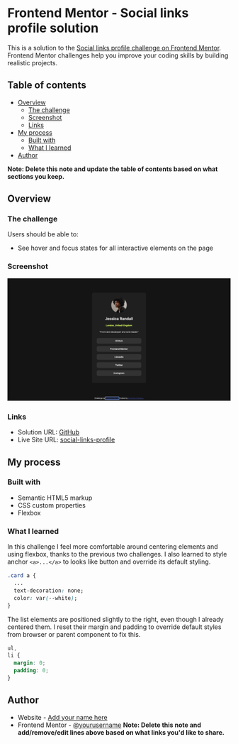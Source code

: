 # Frontend Mentor - Social links profile solution

This is a solution to the [Social links profile challenge on Frontend Mentor](https://www.frontendmentor.io/challenges/social-links-profile-UG32l9m6dQ). Frontend Mentor challenges help you improve your coding skills by building realistic projects.

## Table of contents

- [Overview](#overview)
  - [The challenge](#the-challenge)
  - [Screenshot](#screenshot)
  - [Links](#links)
- [My process](#my-process)
  - [Built with](#built-with)
  - [What I learned](#what-i-learned)
- [Author](#author)

**Note: Delete this note and update the table of contents based on what sections you keep.**

## Overview

### The challenge

Users should be able to:

- See hover and focus states for all interactive elements on the page

### Screenshot

![](./assets/images/screenshot.png)

### Links

- Solution URL: [GitHub](https://github.com/catreedle/social-links-profile)
- Live Site URL: [social-links-profile](https://social-links-profilecatreedle-eujr39g1n-catreedles-projects.vercel.app/)

## My process

### Built with

- Semantic HTML5 markup
- CSS custom properties
- Flexbox

### What I learned

In this challenge I feel more comfortable around centering elements and using flexbox, thanks to the previous two challenges. I also learned to style anchor `<a>...</a>` to looks like button and override its default styling.

```css
.card a {
  ...
  text-decoration: none;
  color: var(--white);
}
```

The list elements are positioned slightly to the right, even though I already centered them. I reset their margin and padding to override default styles from browser or parent component to fix this.

```css
ul,
li {
  margin: 0;
  padding: 0;
}
```

## Author

- Website - [Add your name here](https://www.purnamaa.dev)
- Frontend Mentor - [@yourusername](https://www.frontendmentor.io/profile/catreedle)
  **Note: Delete this note and add/remove/edit lines above based on what links you'd like to share.**
